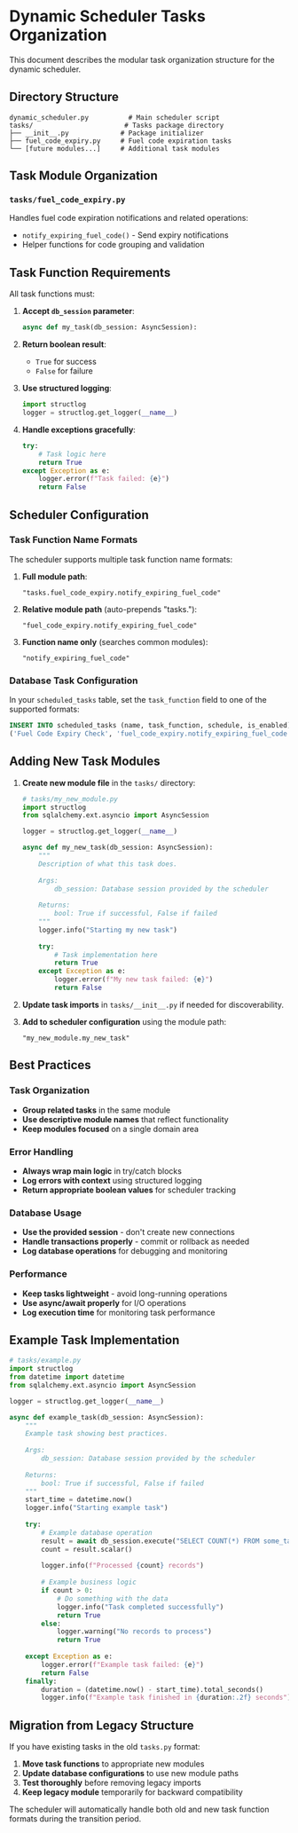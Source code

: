 # Dynamic Scheduler Tasks Organization

This document describes the modular task organization structure for the dynamic scheduler.

## Directory Structure

```
dynamic_scheduler.py          # Main scheduler script
tasks/                       # Tasks package directory
├── __init__.py             # Package initializer
├── fuel_code_expiry.py     # Fuel code expiration tasks
└── [future modules...]     # Additional task modules
```

## Task Module Organization

### `tasks/fuel_code_expiry.py`
Handles fuel code expiration notifications and related operations:
- `notify_expiring_fuel_code()` - Send expiry notifications
- Helper functions for code grouping and validation

## Task Function Requirements

All task functions must:

1. **Accept `db_session` parameter**: 
   ```python
   async def my_task(db_session: AsyncSession):
   ```

2. **Return boolean result**:
   - `True` for success
   - `False` for failure

3. **Use structured logging**:
   ```python
   import structlog
   logger = structlog.get_logger(__name__)
   ```

4. **Handle exceptions gracefully**:
   ```python
   try:
       # Task logic here
       return True
   except Exception as e:
       logger.error(f"Task failed: {e}")
       return False
   ```

## Scheduler Configuration

### Task Function Name Formats

The scheduler supports multiple task function name formats:

1. **Full module path**:
   ```
   "tasks.fuel_code_expiry.notify_expiring_fuel_code"
   ```

2. **Relative module path** (auto-prepends "tasks."):
   ```
   "fuel_code_expiry.notify_expiring_fuel_code"
   ```

3. **Function name only** (searches common modules):
   ```
   "notify_expiring_fuel_code"
   ```

### Database Task Configuration

In your `scheduled_tasks` table, set the `task_function` field to one of the supported formats:

```sql
INSERT INTO scheduled_tasks (name, task_function, schedule, is_enabled) VALUES
('Fuel Code Expiry Check', 'fuel_code_expiry.notify_expiring_fuel_code', '0 9 * * *', true);
```

## Adding New Task Modules

1. **Create new module file** in the `tasks/` directory:
   ```python
   # tasks/my_new_module.py
   import structlog
   from sqlalchemy.ext.asyncio import AsyncSession

   logger = structlog.get_logger(__name__)

   async def my_new_task(db_session: AsyncSession):
       """
       Description of what this task does.
       
       Args:
           db_session: Database session provided by the scheduler
           
       Returns:
           bool: True if successful, False if failed
       """
       logger.info("Starting my new task")
       
       try:
           # Task implementation here
           return True
       except Exception as e:
           logger.error(f"My new task failed: {e}")
           return False
   ```

2. **Update task imports** in `tasks/__init__.py` if needed for discoverability.

3. **Add to scheduler configuration** using the module path:
   ```
   "my_new_module.my_new_task"
   ```

## Best Practices

### Task Organization
- **Group related tasks** in the same module
- **Use descriptive module names** that reflect functionality
- **Keep modules focused** on a single domain area

### Error Handling
- **Always wrap main logic** in try/catch blocks
- **Log errors with context** using structured logging
- **Return appropriate boolean values** for scheduler tracking

### Database Usage
- **Use the provided session** - don't create new connections
- **Handle transactions properly** - commit or rollback as needed
- **Log database operations** for debugging and monitoring

### Performance
- **Keep tasks lightweight** - avoid long-running operations
- **Use async/await properly** for I/O operations
- **Log execution time** for monitoring task performance

## Example Task Implementation

```python
# tasks/example.py
import structlog
from datetime import datetime
from sqlalchemy.ext.asyncio import AsyncSession

logger = structlog.get_logger(__name__)

async def example_task(db_session: AsyncSession):
    """
    Example task showing best practices.
    
    Args:
        db_session: Database session provided by the scheduler
        
    Returns:
        bool: True if successful, False if failed
    """
    start_time = datetime.now()
    logger.info("Starting example task")
    
    try:
        # Example database operation
        result = await db_session.execute("SELECT COUNT(*) FROM some_table")
        count = result.scalar()
        
        logger.info(f"Processed {count} records")
        
        # Example business logic
        if count > 0:
            # Do something with the data
            logger.info("Task completed successfully")
            return True
        else:
            logger.warning("No records to process")
            return True
            
    except Exception as e:
        logger.error(f"Example task failed: {e}")
        return False
    finally:
        duration = (datetime.now() - start_time).total_seconds()
        logger.info(f"Example task finished in {duration:.2f} seconds")
```

## Migration from Legacy Structure

If you have existing tasks in the old `tasks.py` format:

1. **Move task functions** to appropriate new modules
2. **Update database configurations** to use new module paths
3. **Test thoroughly** before removing legacy imports
4. **Keep legacy module** temporarily for backward compatibility

The scheduler will automatically handle both old and new task function formats during the transition period.